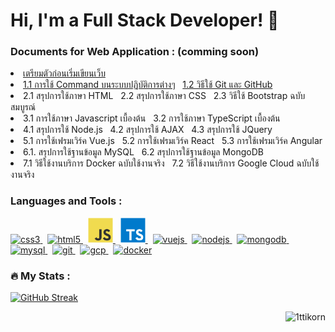 # Hi, I'm a Full Stack Developer! 👋

<p align="left">
</p>


<h3 align="left">Documents for Web Application : (comming soon)</h3

- <a href="https://github.com/1ttikorn/document-prepare/tree/main">เตรียมตัวก่อนเริ่มเขียนเว็บ</a>
- <a href="https://github.com/1ttikorn/document-command">1.1 การใช้ Command บนระบบปฏิบัติการต่างๆ</a>&nbsp;&nbsp;&nbsp;<a href="https://github.com/1ttikorn/document-git">1.2 วิธีใช้ Git และ GitHub</a>
- <a>2.1 สรุปการใช้ภาษา HTML</a>&nbsp;&nbsp;&nbsp;<a>2.2 สรุปการใช้ภาษา CSS</a>&nbsp;&nbsp;&nbsp;<a>2.3 วิธีใช้ Bootstrap ฉบับสมบูรณ์</a>
- <a>3.1 การใช้ภาษา Javascript เบื้องต้น</a>&nbsp;&nbsp;&nbsp;<a>3.2 การใช้ภาษา TypeScript เบื้องต้น</a>
- <a>4.1 สรุปการใช้ Node.js</a>&nbsp;&nbsp;&nbsp;<a>4.2 สรุปการใช้ AJAX</a>&nbsp;&nbsp;&nbsp;<a>4.3 สรุปการใช้ JQuery</a>
- <a>5.1 การใช้เฟรมเวิร์ค Vue.js</a>&nbsp;&nbsp;&nbsp;<a>5.2 การใช้เฟรมเวิร์ค React</a>&nbsp;&nbsp;&nbsp;<a>5.3 การใช้เฟรมเวิร์ค Angular</a>
- <a>6.1. สรุปการใช้ฐานข้อมูล MySQL</a>&nbsp;&nbsp;&nbsp;<a>6.2 สรุปการใช้ฐานข้อมูล MongoDB</a>
- <a>7.1 วิธีใช้งานบริการ Docker ฉบับใช้งานจริง</a>&nbsp;&nbsp;&nbsp;<a>7.2 วิธีใช้งานบริการ Google Cloud ฉบับใช้งานจริง</a>



<h3 align="left">Languages and Tools :</h3

<a href="https://www.w3schools.com/css/" target="_blank" rel="noreferrer"> <img src="https://cdn-icons-png.flaticon.com/512/732/732190.png" alt="css3" width="40" height="40"/> </a> &nbsp; <a href="https://www.w3.org/html/" target="_blank" rel="noreferrer"> <img src="https://cdn-icons-png.flaticon.com/512/732/732212.png" alt="html5" width="40" height="40"/> </a> &nbsp; <a href="https://developer.mozilla.org/en-US/docs/Web/JavaScript" target="_blank" rel="noreferrer"> <img src="https://raw.githubusercontent.com/devicons/devicon/master/icons/javascript/javascript-original.svg" alt="javascript" width="40" height="40"/> </a> &nbsp; <a href="https://www.typescriptlang.org/" target="_blank" rel="noreferrer"> <img src="https://raw.githubusercontent.com/devicons/devicon/master/icons/typescript/typescript-original.svg" alt="typescript" width="40" height="40"/> </a> &nbsp; <a href="https://vuejs.org/" target="_blank" rel="noreferrer"> <img src="https://upload.wikimedia.org/wikipedia/commons/9/95/Vue.js_Logo_2.svg" alt="vuejs" width="40" height="40"/> </a> &nbsp; <a href="https://nodejs.org" target="_blank" rel="noreferrer"> <img src="https://cdn.iconscout.com/icon/free/png-256/free-node-js-1174925.png?f=webp&w=256" alt="nodejs" width="40" height="40"/> </a> &nbsp; <a href="https://www.mongodb.com/" target="_blank" rel="noreferrer"> <img src="https://emanueleciriachi.net/wp-content/uploads/2019/01/logo-mongodb-png-mongodb-logo-png-400.png" alt="mongodb" width="41" height="41"/> </a> &nbsp; <a href="https://www.mysql.com/" target="_blank" rel="noreferrer"> <img src="https://img.uxwing.com/wp-content/themes/uxwing/download/brands-social-media/mysql-icon.svg" alt="mysql" width="40" height="40"/> </a> &nbsp; <a href="https://git-scm.com/" target="_blank" rel="noreferrer"> <img src="https://www.vectorlogo.zone/logos/git-scm/git-scm-icon.svg" alt="git" width="40" height="40"/> </a> &nbsp; <a href="https://cloud.google.com" target="_blank" rel="noreferrer"> <img src="https://www.vectorlogo.zone/logos/google_cloud/google_cloud-icon.svg" alt="gcp" width="40" height="40"/> </a> &nbsp; <a href="https://www.docker.com/" target="_blank" rel="noreferrer"> <img src="https://seeklogo.com/images/K/kubernetes-logo-3A67038EAB-seeklogo.com.png" alt="docker" width="40" height="40"/> </a>




### :fire: My Stats :
[![GitHub Streak](https://streak-stats.demolab.com?user=1ttikorn&type=png)](https://git.io/streak-stats)

<img src="https://komarev.com/ghpvc/?username=1ttikorn&label=Profile%20views&color=0e75b6&style=flat"  align="right" alt="1ttikorn" /> </p>


